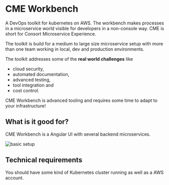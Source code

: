 # CME Workbench
A DevOps toolkit for kubernetes on AWS. The workbench makes processes in a microservice world visible for developers in a non-console way.
CME is short for Consort Microservice Experience.

The toolkit is build for a medium to large size microservice setup with more than one team working in local, dev and production environments.

The toolkit addresses some of the **real world challenges** like 
- cloud security, 
- automated documentation, 
- advanced testing, 
- tool integration and 
- cost control.

<aside class="notice">
CME Workbench is advanced tooling and requires some time to adapt to your infrastructure!
</aside>

## What is it good for?

CME Workbench is a Angular UI with several backend microservices. 

![basic setup](https://github.com/consort-it/cme-workbench/blob/master/img/setup.PNG)

## Technical requirements

You should have some kind of Kubernetes cluster running as well as a AWS account.

